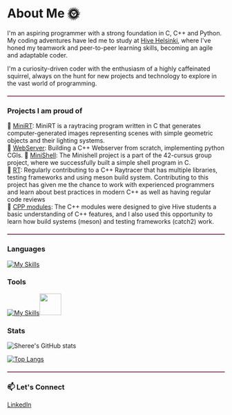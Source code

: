 # About Me 🌞


I'm an aspiring programmer with a strong foundation in C, C++ and Python.
My coding adventures have led me to study at [Hive Helsinki]([https://www.hiveschool.io/](https://www.hive.fi/en/)), where I've honed my teamwork and peer-to-peer learning skills, becoming an agile and adaptable coder.

I'm a curiosity-driven coder with the enthusiasm of a highly caffeinated squirrel, always on the hunt for new projects and technology to explore in the vast world of programming.


<hr style="border: 0; border-top: 1px solid #ff69b4; margin: 20px 0;">


### Projects I am proud of

🌟 [MiniRT](https://github.com/ShereeMorphett/MiniRT): MiniRT is a raytracing program written in C that generates computer-generated images representing scenes with simple geometric objects and their lighting systems. <br>
🚀 [WebServer](https://github.com/ShereeMorphett/WebServer): Building a C++ Webserver from scratch, implementing python CGIs.
🐚 [MiniShell](https://github.com/jboucher154/Eggshell): The Minishell project is a part of the 42-cursus group project, where we successfully built a simple shell program in C. <br>
🌟 [RT](https://github.com/marzer/rt): Regularly contributing to a C++ Raytracer that has multiple libraries, testing frameworks and using meson build system. Contributing to this project has given me the chance to work with experienced programmers and learn about best practices in modern C++ as well as having regular code reviews <br>
🚀 [CPP modules](https://github.com/ShereeMorphett/libft_CPP): The C++ modules were designed to give Hive students a basic understanding of C++ features, and I also used this opportunity to learn how build systems (meson) and testing frameworks (catch2) work.<br>


<hr style="border: 0; border-top: 1px solid #ff69b4; margin: 20px 0;">


### Languages

[![My Skills](https://skillicons.dev/icons?i=c,cpp,py,latex,js,html,css)](https://skillicons.dev)
### Tools

[![My Skills](https://skillicons.dev/icons?i=github,git,vscode,cmake,docker,godot,visualstudio)](https://skillicons.dev)<img height=50 src="https://cdn.jsdelivr.net/gh/devicons/devicon/icons/msdos/msdos-original.svg"/>

### Stats

![Sheree's GitHub stats](https://github-readme-stats.vercel.app/api?username=ShereeMorphett&theme=transparent&show_icons=true&hide_rank=true&hide_title=true)

[![Top Langs](https://github-readme-stats.vercel.app/api/top-langs/?username=ShereeMorphett&theme=transparent)](https://github.com/anuraghazra/github-readme-stats)


<hr style="border: 0; border-top: 1px solid #ff69b4; margin: 20px 0;">


### 📫 Let's Connect

[LinkedIn](https://www.linkedin.com/in/sheree-morphett)
